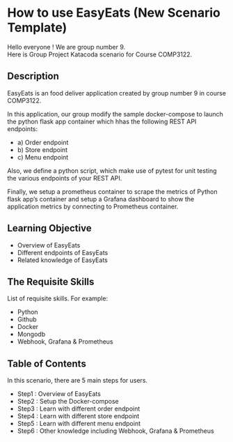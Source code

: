 # How to use EasyEats (New Scenario Template)

Hello everyone ! We are group number 9.  
Here is Group Project Katacoda scenario for Course COMP3122.

## Description

EasyEats is an food deliver application created by group number 9 in course COMP3122.

In this application, our group modify the sample docker-compose to launch the python flask app container which hhas the following REST API endpoints:
- a) Order endpoint
- b) Store endpoint
- c) Menu endpoint

Also, we define a python script, which make use of pytest for unit testing the various endpoints of your REST API.

Finally, we setup a prometheus container to scrape the metrics of Python flask app’s container and setup a Grafana dashboard to show the application metrics by connecting to Prometheus container.

## Learning Objective

- Overview of EasyEats
- Different endpoints of EasyEats
- Related knowledge of EasyEats

## The Requisite Skills

List of requisite skills. For example:

- Python
- Github
- Docker
- Mongodb
- Webhook, Grafana & Prometheus

## Table of Contents

In this scenario, there are 5 main steps for users.

- Step1 : Overview of EasyEats
- Step2 : Setup the Docker-compose
- Step3 : Learn with different order endpoint
- Step4 : Learn with different store endpoint
- Step5 : Learn with different menu endpoint
- Step6 : Other knowledge including Webhook, Grafana & Prometheus




